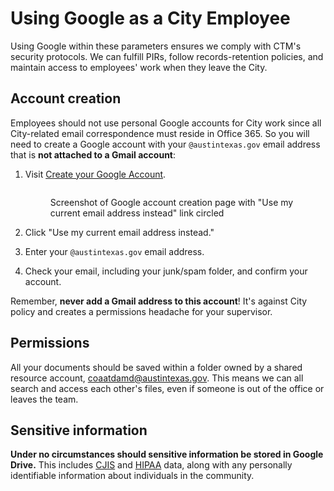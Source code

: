 # Using Google as a City Employee

Using Google within these parameters ensures we comply with CTM's security protocols. We can fulfill PIRs, follow records-retention policies, and maintain access to employees' work when they leave the City.

## Account creation <a href="#account-creation" id="account-creation"></a>

Employees should not use personal Google accounts for City work since all City-related email correspondence must reside in Office 365. So you will need to create a Google account with your `@austintexas.gov` email address that is **not attached to a Gmail account**:&#x20;

1.  Visit [Create your Google Account](https://accounts.google.com/signup/v2/webcreateaccount?continue=https%3A%2F%2Faccounts.google.com%2FManageAccount\&gmb=exp\&biz=false\&flowName=GlifWebSignIn\&flowEntry=SignUp).

    <figure><img src="https://github.com/cityofaustin/transportation-data-tech/blob/master/images/Create_Google_account.png?raw=true" alt=""><figcaption><p>Screenshot of Google account creation page with "Use my current email address instead" link circled</p></figcaption></figure>
2. Click "Use my current email address instead."
3. Enter your `@austintexas.gov` email address.
4. Check your email, including your junk/spam folder, and confirm your account.

Remember, **never add a Gmail address to this account**! It's against City policy and creates a permissions headache for your supervisor.&#x20;

## Permissions <a href="#file-storage" id="file-storage"></a>

All your documents should be saved within a folder owned by a shared resource account, coaatdamd@austintexas.gov. This means we can all search and access each other's files, even if someone is out of the office or leaves the team.

## Sensitive information <a href="#sensitive-information" id="sensitive-information"></a>

**Under no circumstances should sensitive information be stored in Google Drive.** This includes [CJIS](https://www.fbi.gov/services/cjis/cjis-security-policy-resource-center) and [HIPAA](https://www.hhs.gov/hipaa/for-professionals/security/laws-regulations/index.html) data, along with any personally identifiable information about individuals in the community.

